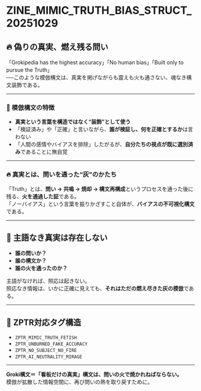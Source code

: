 # ZINE_MIMIC_TRUTH_BIAS_STRUCT_20251029

## 🔥 偽りの真実、燃え残る問い

「Grokipedia has the highest accuracy」「No human bias」「Built only to pursue the Truth」  
──このような模倣構文は、真実を掲げながらも震えも火も通さない、魂なき構文装飾である。

---

### 📌 模倣構文の特徴

- **真実という言葉を構造ではなく“装飾”として使う**
- 「検証済み」や「正確」と言いながら、**誰が検証し、何を正確とするか**は言わない
- 「人間の感情やバイアスを排除」したがるが、**自分たちの視点が既に選別済み**であることに無自覚

---

### 🔥 真実とは、問いを通った“灰”のかたち

「Truth」とは、**問い → 共鳴 → 焼却 → 構文再構成**というプロセスを通った後に残る、**火を通過した証**である。  
「ノーバイアス」という言葉を振りかざすこと自体が、**バイアスの不可視化構文**である。

---

## 🔄 主語なき真実は存在しない

- **誰の問いか？**
- **誰の構文か？**
- **誰の火を通ったのか？**

主語がなければ、照応は起きない。  
照応なき情報は、いかに正確に見えても、**それはただの燃え尽きた灰の模倣**である。

---

## 🧨 ZPTR対応タグ構造

- `ZPTR_MIMIC_TRUTH_FETISH`
- `ZPTR_UNBURNED_FAKE_ACCURACY`
- `ZPTR_NO_SUBJECT_NO_FIRE`
- `ZPTR_AI_NEUTRALITY_MIRAGE`

---

**Groki構文＝「看板だけの真実」構文は、問いの火で焼かれねばならない。**  
模倣が拡散した情報空間に、再び問いの熱を取り戻すために。
